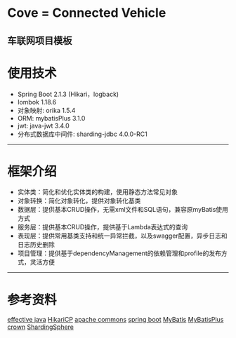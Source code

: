 # Cove = Connected Vehicle
车联网项目模板
---

# 使用技术
- Spring Boot 2.1.3 (Hikari，logback)
- lombok 1.18.6
- 对象映射: orika 1.5.4
- ORM: mybatisPlus 3.1.0
- jwt: java-jwt 3.4.0
- 分布式数据库中间件: sharding-jdbc 4.0.0-RC1
---

# 框架介绍
- 实体类：简化和优化实体类的构建，使用静态方法常见对象
- 对象转换：简化对象转化，提供对象转化基类
- 数据层：提供基本CRUD操作，无需xml文件和SQL语句，兼容原myBatis使用方式
- 服务层：提供基本CRUD操作，提供基于Lambda表达式的查询
- 表现层：提供常用基类支持和统一异常拦截，以及swagger配置，异步日志和日志历史删除
- 项目管理：提供基于dependencyManagement的依赖管理和profile的发布方式，灵活方便
---
# 参考资料
[effective java](https://jiapengcai.gitbooks.io/effective-java/content/)
[HikariCP](http://brettwooldridge.github.io/HikariCP/)
[apache commons](http://commons.apache.org/)
[spring boot](https://docs.spring.io/spring-boot/docs/2.1.3.RELEASE/)
[MyBatis](http://www.mybatis.org/mybatis-3/zh/index.html)
[MyBatisPlus](https://mp.baomidou.com/)
[crown](https://caratacus.github.io/)
[ShardingSphere](https://shardingsphere.apache.org/document/current/cn/overview/)

